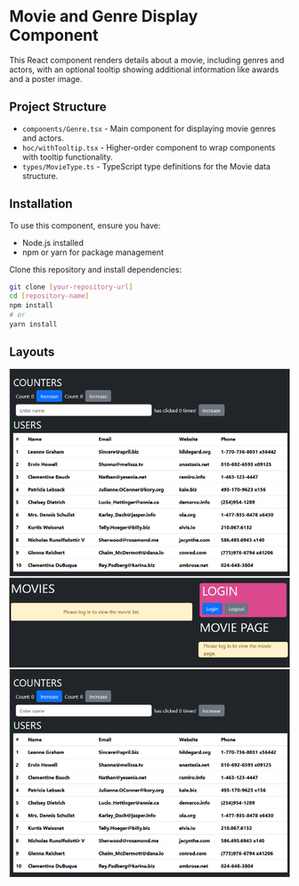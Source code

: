 # Movie and Genre Display Component

This React component renders details about a movie, including genres and actors, with an optional tooltip showing additional information like awards and a poster image.

## Project Structure

- `components/Genre.tsx` - Main component for displaying movie genres and actors.
- `hoc/withTooltip.tsx` - Higher-order component to wrap components with tooltip functionality.
- `types/MovieType.ts` - TypeScript type definitions for the Movie data structure.

## Installation

To use this component, ensure you have:

- Node.js installed
- npm or yarn for package management

Clone this repository and install dependencies:
```sh
git clone [your-repository-url]
cd [repository-name]
npm install
# or
yarn install
```


## Layouts

<a href="https://github.com/itsyst/react-context-effects">
 <img src="https://github.com/itsyst/react-context-effects/blob/master/src/assets/hooks-1.png" alt="home" border="0"> 
 <img src="https://github.com/itsyst/react-context-effects/blob/master/src/assets/hooks-2.png" alt="login" border="0"> 
 <img src="https://github.com/itsyst/react-context-effects/blob/master/src/assets/hooks-1.png" alt="movies" border="0">
</a>

